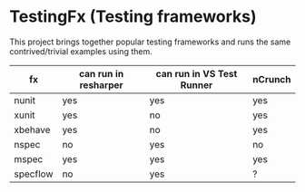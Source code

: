 TestingFx (Testing frameworks)
=============================

This project brings together popular testing frameworks and runs the same contrived/trivial examples using them.

| fx      | can run in resharper | can run in VS Test Runner  | nCrunch |
|---------|------------------|---|----------------------------|
|nunit    | yes                  | yes                        | yes     |
|xunit    | yes                  | no                         | yes     |
|xbehave  | yes                  | no                         | yes     |
|nspec    | no                   | yes                        | no      |
|mspec    | yes                  | yes                        | yes     |
|specflow | no                   | yes                        | ?       |
